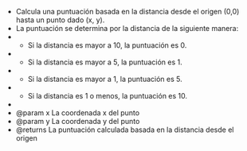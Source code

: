 
 * Calcula una puntuación basada en la distancia desde el origen (0,0) hasta un punto dado (x, y).
 * La puntuación se determina por la distancia de la siguiente manera:
 * - Si la distancia es mayor a 10, la puntuación es 0.
 * - Si la distancia es mayor a 5, la puntuación es 1.
 * - Si la distancia es mayor a 1, la puntuación es 5.
 * - Si la distancia es 1 o menos, la puntuación es 10.
 * 
 * @param x La coordenada x del punto
 * @param y La coordenada y del punto
 * @returns La puntuación calculada basada en la distancia desde el origen
 


